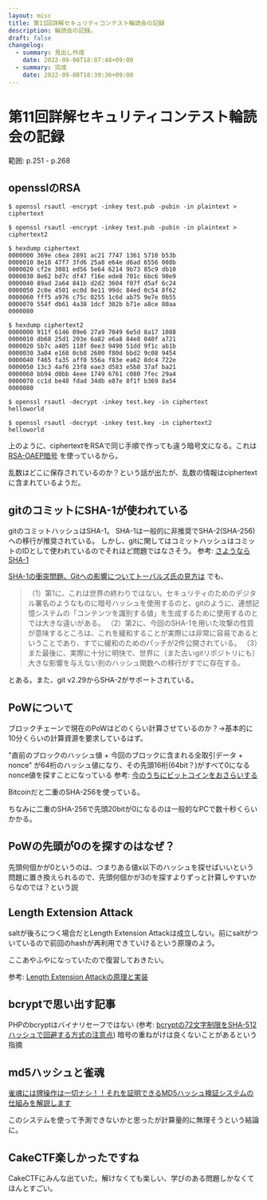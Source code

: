 ```yaml
---
layout: misc
title: 第11回詳解セキュリティコンテスト輪読会の記録
description: 輪読会の記録。
draft: false
changelog:
  - summary: 見出し作成
    date: 2022-09-08T18:07:48+09:00
  - summary: 完成
    date: 2022-09-08T18:39:36+09:00
---
```


# 第11回詳解セキュリティコンテスト輪読会の記録

範囲: p.251 - p.268

## opensslのRSA

```text
$ openssl rsautl -encrypt -inkey test.pub -pubin -in plaintext > ciphertext

$ openssl rsautl -encrypt -inkey test.pub -pubin -in plaintext > ciphertext2

$ hexdump ciphertext
0000000 369e c6ea 2891 ac21 7747 1361 5710 b53b
0000010 8e18 47f7 3fd6 25a8 e64e d6ad 6556 008b
0000020 cf2e 3081 ed56 5e64 6214 9b73 85c9 db10
0000030 8e62 bd7c df47 f16e ede8 701c 6bc6 90e9
0000040 89ad 2a64 841b d2d2 3604 f07f d5af 6c24
0000050 2c0e 4501 ec0d 8e11 99dc 84ed 0c54 8f62
0000060 fff5 a976 c75c 0255 1c6d ab75 9e7e 0b55
0000070 554f db61 4a38 1dcf 302b b71e a8ce 80aa
0000080

$ hexdump ciphertext2
0000000 911f 6146 09e6 27a9 7049 6e5d 8a17 1088
0000010 db68 25d1 203e 6a82 e6a8 84e8 040f a721
0000020 5b7c a405 118f 0ee3 9490 51dd 9f1c ab1b
0000030 3a04 e168 0cb8 2600 f80d bbd2 9c08 9454
0000040 f465 fa35 aff0 556a f83e ea62 8dc4 722e
0000050 13c3 4af6 23f8 eae3 d583 e5b8 37af ba21
0000060 bb94 d0bb 4eee 1749 6761 c080 7fec 29a4
0000070 cc1d be48 fdad 34db e87e 8f1f b369 8a54
0000080

$ openssl rsautl -decrypt -inkey test.key -in ciphertext
helloworld

$ openssl rsautl -decrypt -inkey test.key -in ciphertext2
helloworld
```

上のように、ciphertextをRSAで同じ手順で作っても違う暗号文になる。これは [RSA-OAEP暗号](https://zenn.dev/taukon/articles/03f17e48f97564#rsa-oaep%E6%9A%97%E5%8F%B7%E3%81%AE%E6%9A%97%E5%8F%B7%E5%8C%96) を使っているから。

乱数はどこに保存されているのか？という話が出たが、乱数の情報はciphertextに含まれているようだ。

## gitのコミットにSHA-1が使われている

gitのコミットハッシュはSHA-1。
SHA-1は一般的に非推奨でSHA-2(SHA-256)への移行が推奨されている。
しかし、gitに関してはコミットハッシュはコミットのIDとして使われているのでそれほど問題ではなさそう。 参考: [さようならSHA-1](https://zenn.dev/spiegel/articles/20201025-sayonara-sha1)

[SHA-1の衝突問題、Gitへの影響についてトーバルズ氏の見方は](https://japan.zdnet.com/article/35097283/) でも、

> （1）第1に、これは世界の終わりではない。セキュリティのためのデジタル署名のようなものに暗号ハッシュを使用するのと、gitのように、連想記憶システムの「コンテンツを識別する値」を生成するために使用するのとでは大きな違いがある。
> （2）第2に、今回のSHA-1を用いた攻撃の性質が意味するところは、これを緩和することが実際には非常に容易であるということであり、すでに緩和のためのパッチが2件公開されている。
> （3）また最後に、実際に十分に明快で、世界に（また古いgitリポジトリにも）大きな影響を与えない別のハッシュ関数への移行がすでに存在する。

とある。また、git v2.29からSHA-2がサポートされている。

## PoWについて

ブロックチェーンで現在のPoWはどのくらい計算させているのか？→基本的に10分くらいの計算資源を要求しているはず。

"直前のブロックのハッシュ値 + 今回のブロックに含まれる全取引データ + nonce" が64桁のハッシュ値になり、その先頭16桁(64bit？)がすべて0になるnonce値を探すことになっている 参考: [今のうちにビットコインをおさらいする](https://sinlab.future-tech-association.org/blogs/bitcoin-osarai-p2/)

Bitcoinだと二重のSHA-256を使っている。

ちなみに二重のSHA-256で先頭20bitが0になるのは一般的なPCで数十秒くらいかかる。

## PoWの先頭が0のを探すのはなぜ？

先頭何個かが0というのは、つまりある値x以下のハッシュを探せばいいという問題に置き換えられるので、先頭何個かが3のを探すよりずっと計算しやすいからなのでは？という説

## Length Extension Attack

saltが後ろにつく場合だとLength Extension Attackは成立しない。前にsaltがついているので前回のhashが再利用できていけるという原理のよう。

ここあやふやになっていたので復習しておきたい。

参考: [Length Extension Attackの原理と実装](https://ptr-yudai.hatenablog.com/entry/2018/08/28/205129)

## bcryptで思い出す記事

PHPのbcryptはバイナリセーフではない (参考: [bcryptの72文字制限をSHA-512ハッシュで回避する方式の注意点](https://blog.tokumaru.org/2019/02/caution-bcrypt-with-sha512.html)) 暗号の重ねがけは良くないことがあるという指摘

## md5ハッシュと雀魂

[雀魂には牌操作は一切ナシ！！それを証明できるMD5ハッシュ検証システムの仕組みを解説します](https://mahjongsoul.info/no_haisousa/)

このシステムを使って予測できないかと思ったが計算量的に無理そうという結論に。

## CakeCTF楽しかったですね

CakeCTFにみんな出ていた。解けなくても楽しい、学びのある問題しかなくてほんとすごい。
